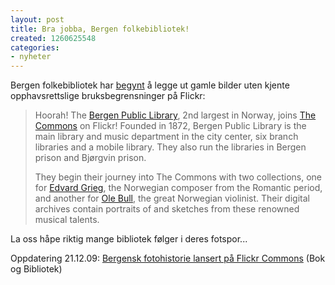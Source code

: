 ```yaml
---
layout: post
title: Bra jobba, Bergen folkebibliotek!
created: 1260625548
categories:
- nyheter
---
```

<p>Bergen folkebibliotek har <a href="http://blog.flickr.net/en/2009/12/11/the-commons-welcomes-bergen-public-library/">begynt</a> å legge ut gamle bilder uten kjente opphavsrettslige bruksbegrensninger på Flickr:</p>
<blockquote>
<p>Hoorah! The <a href="http://www.flickr.com/photos/bergen_public_library">Bergen Public Library</a>, 2nd largest in Norway, joins <a href="http://www.flickr.com/commons/">The Commons</a> on Flickr! Founded in 1872, Bergen Public Library is the main library and music department in the city center, six branch libraries and a mobile library. They also run the libraries in Bergen prison and Bjørgvin prison.</p>
<p>They begin their journey into The Commons with two collections, one for <a href="http://www.flickr.com/photos/bergen_public_library/collections/72157617382486774/">Edvard Grieg</a>, the Norwegian composer from the Romantic period, and another for <a href="http://www.flickr.com/photos/bergen_public_library/collections/72157617121880335/">Ole Bull</a>, the great Norwegian violinist. Their digital archives contain portraits of and sketches from these renowned musical talents.</p>
</blockquote>
<p>La oss håpe riktig mange bibliotek følger i deres fotspor...</p>
<p>Oppdatering 21.12.09: <a href="http://www.bokogbibliotek.no/index.php?option=com_content&task=view&id=1257&Itemid=1">Bergensk fotohistorie lansert på Flickr Commons</a> (Bok og Bibliotek)</p>
